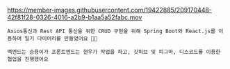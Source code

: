 

https://member-images.githubusercontent.com/19422885/209170448-42f81f28-0326-4016-a2b9-b1aa5a52fabc.mov

```Axios통신과 Rest API 통신을 위한 CRUD 구현을 위해 Spring Boot와 React.js를 이용하여 일기 다이어리를 만들었어요 👏🏻```

```백엔드는 승용이가 프론트엔드는 현우가 작업을 하고, 깃허브 및 피그마, 디스코드를 이용한 협업을 진행했어요```

